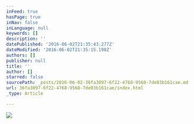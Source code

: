 ```yaml
---
inFeed: true
hasPage: true
inNav: false
inLanguage: null
keywords: []
description: ''
datePublished: '2016-06-02T21:35:43.277Z'
dateModified: '2016-06-02T21:35:15.198Z'
authors: []
publisher: null
title: ''
author: []
starred: false
sourcePath: _posts/2016-06-02-36fa3097-6f22-4768-9560-7de03b161cae.md
url: 36fa3097-6f22-4768-9560-7de03b161cae/index.html
_type: Article

---
```

![](https://the-grid-user-content.s3-us-west-2.amazonaws.com/80fdb692-58d1-4bd0-81c5-c6edc8d4b799.jpg)